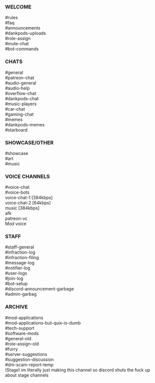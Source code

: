 ### WELCOME
#rules  
#faq  
#announcements  
#dankpods-uploads  
#role-assign  
#mute-chat  
#bot-commands  

### CHATS
#general  
#patreon-chat   
#audio-general  
#audio-help  
#overflow-chat  
#dankpods-chat   
#music-players  
#car-chat  
#gaming-chat  
#memes  
#dankpods-memes  
#starboard  

### SHOWCASE/OTHER
#showcase  
#art  
#music  

### VOICE CHANNELS
#voice-chat    
#voice-bots    
voice-chat-1 [384kbps]    
voice-chat-2 [64kbps]    
music [384kbps]    
afk  
patreon-vc  
Mod voice  

### STAFF
#staff-general    
#infraction-log  
#infraction-filing  
#message-log  
#notifier-log  
#user-logs  
#join-log  
#bot-setup  
#discord-announcement-garbage  
#admin-garbag  

### ARCHIVE
#mod-applications  
#mod-applications-but-quix-is-dumb  
#tech-support  
#software-mods   
#general-old  
#role-assign-old  
#furry  
#server-suggestions  
#suggestion-discussion  
#dm-scam-report-temp  
(Stage) im literally just making this channel so discord shuts the fuck up about stage channels  
